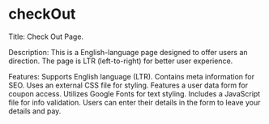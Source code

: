 # checkOut



Title: Check Out Page.

Description:
This is a English-language page designed to offer users an direction. 
The page is LTR (left-to-right) for better user experience.

Features:
Supports English language (LTR).
Contains meta information for SEO.
Uses an external CSS file for styling.
Features a user data form for coupon access.
Utilizes Google Fonts for text styling.
Includes a JavaScript file for info validation.
Users can enter their details in the form to leave your details and pay.

